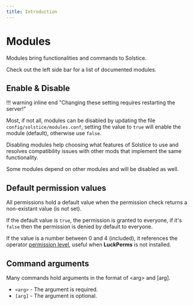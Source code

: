 ```yaml
---
title: Introduction
---
```


# Modules

Modules bring functionalities and commands to Solstice.

Check out the left side bar for a list of documented modules.

## Enable & Disable

!!! warning inline end "Changing these setting requires restarting the server!"

Most, if not all, modules can be disabled by updating the file `config/solstice/modules.conf`, setting the value to `true` will enable the module (default), otherwise use `false`.

Disabling modules help choosing what features of Solstice to use and resolves compatibility issues with other mods that implement the same functionality.

Some modules depend on other modules and will be disabled as well.

## Default permission values

All permissions hold a default value when the permission check returns a non-existant value (is not set).

If the default value is `true`, the permission is granted to everyone, if it's `false` then the permission is denied by default to everyone.

If the value is a number between 0 and 4 (included), it references the operator [permission level](https://minecraft.wiki/w/Permission_level), useful when **LuckPerms** is not installed.

## Command arguments

Many commands hold arguments in the format of &lt;arg&gt; and [arg].

* `<arg>` - The argument is required.
* `[arg]` - The argument is optional.
